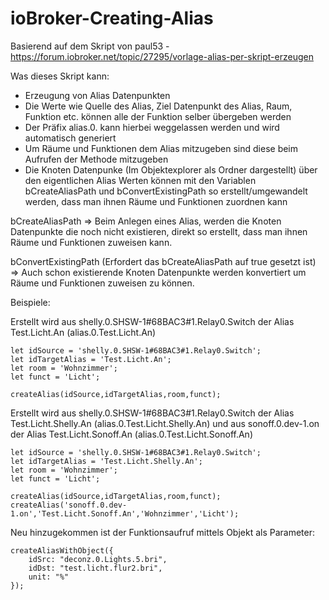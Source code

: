 # ioBroker-Creating-Alias
Basierend auf dem Skript von paul53 - https://forum.iobroker.net/topic/27295/vorlage-alias-per-skript-erzeugen

Was dieses Skript kann:

- Erzeugung von Alias Datenpunkten
- Die Werte wie Quelle des Alias, Ziel Datenpunkt des Alias, Raum, Funktion etc. können alle der Funktion selber übergeben werden
- Der Präfix alias.0. kann hierbei weggelassen werden und wird automatisch generiert
- Um Räume und Funktionen dem Alias mitzugeben sind diese beim Aufrufen der Methode mitzugeben
- Die Knoten Datenpunke (Im Objektexplorer als Ordner dargestellt) über den eigentlichen Alias Werten können mit den Variablen bCreateAliasPath und bConvertExistingPath so erstellt/umgewandelt werden, dass man ihnen Räume und Funktionen zuordnen kann

bCreateAliasPath
=> Beim Anlegen eines Alias, werden die Knoten Datenpunkte die noch nicht existieren, direkt so erstellt, dass man ihnen Räume und Funktionen zuweisen kann.

bConvertExistingPath (Erfordert das bCreateAliasPath auf true gesetzt ist)
=> Auch schon existierende Knoten Datenpunkte werden konvertiert um Räume und Funktionen zuweisen zu können.

Beispiele:

Erstellt wird aus shelly.0.SHSW-1#68BAC3#1.Relay0.Switch der Alias Test.Licht.An (alias.0.Test.Licht.An)
```
let idSource = 'shelly.0.SHSW-1#68BAC3#1.Relay0.Switch';
let idTargetAlias = 'Test.Licht.An';
let room = 'Wohnzimmer';
let funct = 'Licht';

createAlias(idSource,idTargetAlias,room,funct);
```

Erstellt wird aus shelly.0.SHSW-1#68BAC3#1.Relay0.Switch der Alias Test.Licht.Shelly.An (alias.0.Test.Licht.Shelly.An)
und aus sonoff.0.dev-1.on der Alias Test.Licht.Sonoff.An (alias.0.Test.Licht.Sonoff.An)
```
let idSource = 'shelly.0.SHSW-1#68BAC3#1.Relay0.Switch';
let idTargetAlias = 'Test.Licht.Shelly.An';
let room = 'Wohnzimmer';
let funct = 'Licht';

createAlias(idSource,idTargetAlias,room,funct);
createAlias('sonoff.0.dev-1.on','Test.Licht.Sonoff.An','Wohnzimmer','Licht');
```

Neu hinzugekommen ist der Funktionsaufruf mittels Objekt als Parameter:
```
createAliasWithObject({
    idSrc: "deconz.0.Lights.5.bri",
    idDst: "test.licht.flur2.bri",
    unit: "%"
});
```
